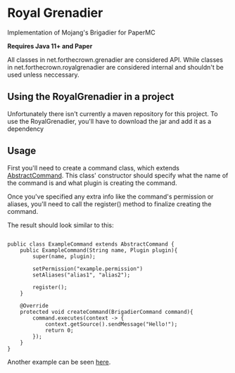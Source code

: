 # Royal Grenadier
Implementation of Mojang's Brigadier for PaperMC

**Requires Java 11+ and Paper**

All classes in net.forthecrown.grenadier are considered API. While classes in net.forthecrown.royalgrenadier are considered internal and shouldn't be used unless neccessary.

## Using the RoyalGrenadier in a project
Unfortunately there isn't currently a maven repository for this project.
To use the RoyalGrenadier, you'll have to download the jar and add it as a dependency

## Usage
First you'll need to create a command class, which extends [AbstractCommand](https://github.com/BotulToxin/RoyalGrenadier/blob/main/src/main/java/net/forthecrown/grenadier/command/AbstractCommand.java). This class' constructor should specify what the name of the command is and what plugin is creating the command.

Once you've specified any extra info like the command's permission or aliases, you'll need to call the register() method to finalize creating the command.

The result should look similar to this:
````

public class ExampleCommand extends AbstractCommand {
	public ExampleCommand(String name, Plugin plugin){
		super(name, plugin);
		
		setPermission("example.permission")
		setAliases("alias1", "alias2");
		
		register();
	}

	@Override
	protected void createCommand(BrigadierCommand command){
		command.executes(context -> {
			context.getSource().sendMessage("Hello!");
			return 0;
		});
	}
}
````
Another example can be seen [here](https://github.com/BotulToxin/RoyalGrenadier/blob/main/src/main/java/net/forthecrown/grenadier/CommandExample.java).
